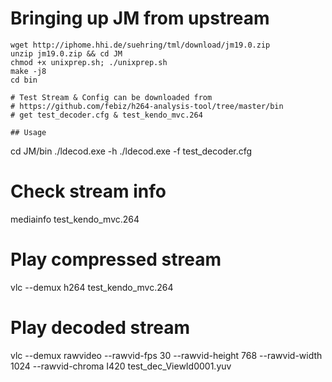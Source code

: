 # Bringing up JM from upstream
```
wget http://iphome.hhi.de/suehring/tml/download/jm19.0.zip
unzip jm19.0.zip && cd JM
chmod +x unixprep.sh; ./unixprep.sh
make -j8
cd bin

# Test Stream & Config can be downloaded from
# https://github.com/febiz/h264-analysis-tool/tree/master/bin
# get test_decoder.cfg & test_kendo_mvc.264

## Usage
```
cd JM/bin
./ldecod.exe -h
./ldecod.exe -f test_decoder.cfg

# Check stream info
mediainfo test_kendo_mvc.264 

# Play compressed stream
vlc --demux h264 test_kendo_mvc.264

# Play decoded stream
vlc --demux rawvideo --rawvid-fps 30 --rawvid-height 768 --rawvid-width 1024 --rawvid-chroma I420 test_dec_ViewId0001.yuv
```
